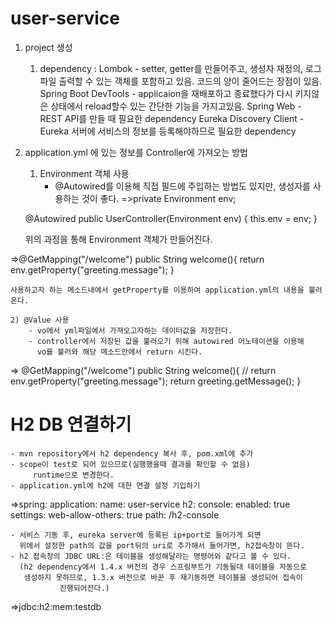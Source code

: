 # user-service 

1. project 생성

	1) dependency
		: Lombok - setter, getter를 만들어주고, 생성자 재정의, 로그 파일 출력할 수 있는 객체를 포함하고 있음. 코드의 양이 줄어드는 장점이 있음.
		  Spring Boot DevTools - applicaion을 재배포하고 종료했다가 다시 키지않은 상태에서 reload할수 있는 간단한 기능을 가지고있음.
		  Spring Web - REST API를 만들 때 필요한 dependency
		  Eureka Discovery Client - Eureka 서버에 서비스의 정보를 등록해야하므로 필요한 dependency

2. application.yml 에 있는 정보를 Controller에 가져오는 방법

	1) Environment 객체 사용
		- @Autowired를 이용해 직접 필드에 주입하는 방법도 있지만,
		  생성자를 사용하는 것이 좋다.
=>private Environment env;

    @Autowired
    public UserController(Environment env) {
        this.env = env;
    }

	위의 과정을 통해 Environment 객체가 만들어진다.

=>@GetMapping("/welcome")
    public String welcome(){
        return env.getProperty("greeting.message");
    }

	사용하고자 하는 메소드내에서 getProperty를 이용하여 application.yml의 내용을 불러온다.
	
	2) @Value 사용
		- vo에서 yml파일에서 가져오고자하는 데이터값을 저장한다.
		- controller에서 저장된 값을 불러오기 위해 autowired 어노테이션을 이용해
		  vo를 불러와 해당 메소드안에서 return 시킨다.   
=> @GetMapping("/welcome")
    public String welcome(){
//        return env.getProperty("greeting.message");
        return greeting.getMessage();
    }

# H2 DB 연결하기
	- mvn repository에서 h2 dependency 복사 후, pom.xml에 추가
	- scope이 test로 되어 있으므로(실행했을때 결과를 확인할 수 없음)
	 	 runtime으로 변경한다.
	- application.yml에 h2에 대한 연결 설정 기입하기
=>spring:
  application:
    name: user-service
  h2:
    console:
      enabled: true
      settings:
        web-allow-others: true
      path: /h2-console

	- 서비스 기동 후, eureka server에 등록된 ip+port로 들어가게 되면
	  위에서 설정한 path의 값을 port뒤의 uri로 추가해서 들어가면, h2접속창이 뜬다.
	- h2 접속창의 JDBC URL:은 테이블을 생성해달라는 명령어와 같다고 볼 수 있다.
	  (h2 dependency에서 1.4.x 버전의 경우 스프링부트가 기동될대 테이블을 자동으로
 	   생성하지 못하므로, 1.3.x 버전으로 바꾼 후 재기동하면 테이블을 생성되어 접속이
               진행되어진다.)
=>jdbc:h2:mem:testdb




